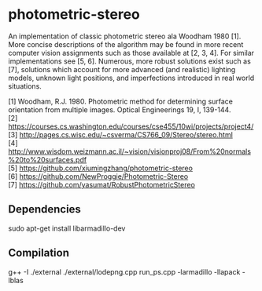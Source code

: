 # photometric-stereo

An implementation of classic photometric stereo ala Woodham 1980 [1]. More concise descriptions of the algorithm may be found in more recent computer vision assignments such as those available at [2, 3, 4]. For similar implementations see [5, 6]. Numerous, more robust solutions exist such as [7], solutions which account for more advanced (and realistic) lighting models, unknown light positions, and imperfections introduced in real world situations.

[1] Woodham, R.J. 1980. Photometric method for determining surface orientation from multiple images. Optical Engineerings 19, I, 139-144.  
[2] https://courses.cs.washington.edu/courses/cse455/10wi/projects/project4/  
[3] http://pages.cs.wisc.edu/~csverma/CS766_09/Stereo/stereo.html  
[4] http://www.wisdom.weizmann.ac.il/~vision/visionproj08/From%20normals%20to%20surfaces.pdf  
[5] https://github.com/xiumingzhang/photometric-stereo  
[6] https://github.com/NewProggie/Photometric-Stereo  
[7] https://github.com/yasumat/RobustPhotometricStereo

## Dependencies
sudo apt-get install libarmadillo-dev

## Compilation
g++ -I ./external ./external/lodepng.cpp run_ps.cpp -larmadillo -llapack -lblas
